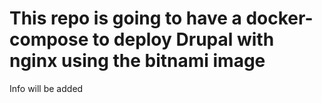 # This repo is going to have a docker-compose to deploy Drupal with nginx using the bitnami image


Info will be added